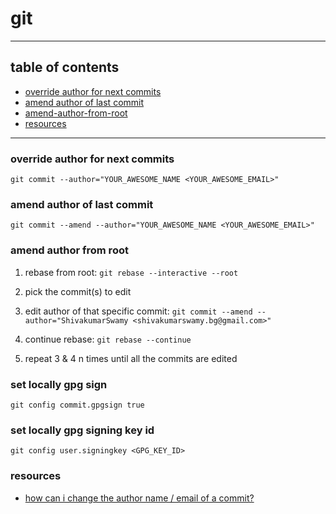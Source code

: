 # git

----
## table of contents

- [override author for next commits](#override-author-for-next-commits)
- [amend author of last commit](#amend-author-of-last-commit)
- [amend-author-from-root](#amend-author-from-root)
- [resources](#resources)

----


### override author for next commits
```shell
git commit --author="YOUR_AWESOME_NAME <YOUR_AWESOME_EMAIL>"
```

### amend author of last commit
```shell
git commit --amend --author="YOUR_AWESOME_NAME <YOUR_AWESOME_EMAIL>"
```

### amend author from root

1. rebase from root: `git rebase --interactive --root`

2. pick the commit(s) to edit

3. edit author of that specific commit: `git commit --amend --author="ShivakumarSwamy <shivakumarswamy.bg@gmail.com>"` 

4. continue rebase: `git rebase --continue`

5. repeat 3 & 4 n times until all the commits are edited

### set locally gpg sign

```shell
git config commit.gpgsign true
```

### set locally gpg signing key id

```shell
git config user.signingkey <GPG_KEY_ID>
```

### resources
- [how can i change the author name / email of a commit?](https://www.git-tower.com/learn/git/faq/change-author-name-email/)
